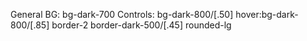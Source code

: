 General BG: bg-dark-700
Controls: bg-dark-800/[.50] hover:bg-dark-800/[.85] border-2 border-dark-500/[.45] rounded-lg